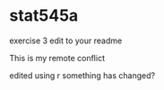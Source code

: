 # stat545a

exercise 3 edit to your readme

This is my remote conflict

edited using r
something has changed?
